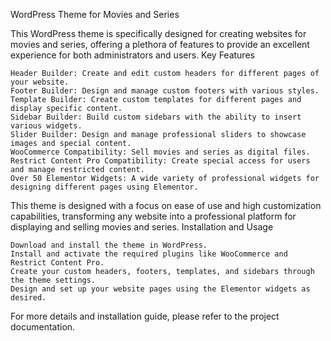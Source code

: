 WordPress Theme for Movies and Series

This WordPress theme is specifically designed for creating websites for movies and series, offering a plethora of features to provide an excellent experience for both administrators and users.
Key Features

    Header Builder: Create and edit custom headers for different pages of your website.
    Footer Builder: Design and manage custom footers with various styles.
    Template Builder: Create custom templates for different pages and display specific content.
    Sidebar Builder: Build custom sidebars with the ability to insert various widgets.
    Slider Builder: Design and manage professional sliders to showcase images and special content.
    WooCommerce Compatibility: Sell movies and series as digital files.
    Restrict Content Pro Compatibility: Create special access for users and manage restricted content.
    Over 50 Elementor Widgets: A wide variety of professional widgets for designing different pages using Elementor.

This theme is designed with a focus on ease of use and high customization capabilities, transforming any website into a professional platform for displaying and selling movies and series.
Installation and Usage

    Download and install the theme in WordPress.
    Install and activate the required plugins like WooCommerce and Restrict Content Pro.
    Create your custom headers, footers, templates, and sidebars through the theme settings.
    Design and set up your website pages using the Elementor widgets as desired.

For more details and installation guide, please refer to the project documentation. 
 
